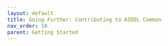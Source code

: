 ```yaml
---
layout: default
title: Going Further: Contributing to AIDDL Common
nav_order: 10
parent: Getting Started
---
```

